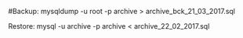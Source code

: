 #Backup:
mysqldump -u root -p archive > archive_bck_21_03_2017.sql

Restore:
 mysql -u archive -p  archive < archive_22_02_2017.sql


